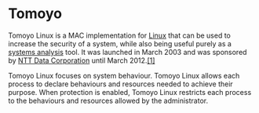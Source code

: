 # Tomoyo

Tomoyo Linux is a MAC implementation for [Linux](https://www.wikiwand.com/en/Linux) that can be used to increase the security of a system, while also being useful purely as a [systems analysis](https://www.wikiwand.com/en/Systems\_analysis) tool. It was launched in March 2003 and was sponsored by [NTT Data Corporation](https://www.wikiwand.com/en/NTT\_Data\_Corporation) until March 2012.[\[1\]](https://www.wikiwand.com/en/Tomoyo\_Linux#citenote1)

Tomoyo Linux focuses on system behaviour. Tomoyo Linux allows each process to declare behaviours and resources needed to achieve their purpose. When protection is enabled, Tomoyo Linux restricts each process to the behaviours and resources allowed by the administrator.

